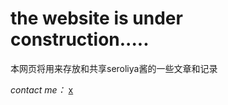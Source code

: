 # the website is under construction.....

本网页将用来存放和共享seroliya酱的一些文章和记录

_contact me：_
[x](https://x.com/77KawaiiQwQ/)
